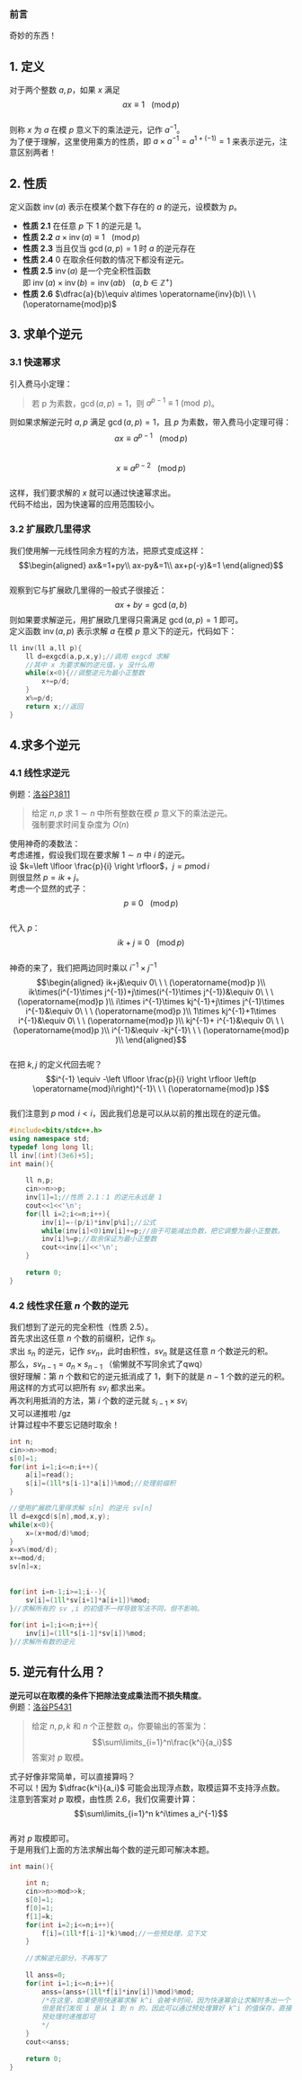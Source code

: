 ### 前言  
奇妙的东西！  
## 1. 定义  
对于两个整数 $a,p$，如果 $x$ 满足  
$$ax\equiv 1\ \ \ (\operatorname{mod}p)$$  
则称 $x$ 为 $a$ 在模 $p$ 意义下的乘法逆元，记作 $a^{-1}$。  
为了便于理解，这里使用乘方的性质，即 $a\times a^{-1}=a^{1+(-1)}=1$ 来表示逆元，注意区别两者！  
## 2. 性质  
定义函数 $\operatorname{inv}(a)$ 表示在模某个数下存在的 $a$ 的逆元，设模数为 $p$。  
- **性质 2.1** 在任意 $p$ 下 $1$ 的逆元是 $1$。
- **性质 2.2** $a\times \operatorname{inv}(a)\equiv 1\ \ \ (\operatorname{mod} p)$ 
- **性质 2.3** 当且仅当 $\operatorname{gcd}(a,p)=1$ 时 $a$ 的逆元存在  
- **性质 2.4** $0$ 在取余任何数的情况下都没有逆元。
- **性质 2.5** $\operatorname{inv}(a)$ 是一个完全积性函数  
即 $\operatorname{inv}(a) \times \operatorname{inv}(b)=\operatorname{inv}(ab)\ \ \ (a,b \in \mathbb{Z^+})$  
- **性质 2.6** $\dfrac{a}{b}\equiv a\times \operatorname{inv}(b)\ \ \ (\operatorname{mod}p)$  

## 3. 求单个逆元  
### 3.1 快速幂求  
引入费马小定理：  
>若 p 为素数，$\gcd(a, p) = 1$，则 $a^{p - 1} \equiv 1 \pmod{p}$。  

则如果求解逆元时 $a,p$ 满足 $\gcd(a, p) = 1$，且 $p$ 为素数，带入费马小定理可得：  
$$ax\equiv a^{p - 1}\ \ \ (\operatorname{mod}p)$$  
$$x\equiv a^{p - 2}\ \ \ (\operatorname{mod}p)$$  
这样，我们要求解的 $x$ 就可以通过快速幂求出。  
代码不给出，因为快速幂的应用范围较小。
### 3.2 扩展欧几里得求  
我们使用解一元线性同余方程的方法，把原式变成这样：  
$$\begin{aligned}
ax&=1+py\\
ax-py&=1\\
ax+p(-y)&=1
\end{aligned}$$  
观察到它与扩展欧几里得的一般式子很接近：  
$$ax+by=\operatorname{gcd}(a,b)$$
则如果要求解逆元，用扩展欧几里得只需满足 $\operatorname{gcd}(a,p)=1$ 即可。   
定义函数 $\operatorname{inv}(a,p)$ 表示求解 $a$ 在模 $p$ 意义下的逆元，代码如下：  
```cpp
ll inv(ll a,ll p){
	ll d=exgcd(a,p,x,y);//调用 exgcd 求解
	//其中 x 为要求解的逆元值，y 没什么用 
	while(x<0){//调整逆元为最小正整数 
		x+=p/d;
	}
	x%=p/d;
	return x;//返回 
}
```  
## 4.求多个逆元  
### 4.1 线性求逆元  
例题：[洛谷P3811](https://www.luogu.com.cn/problem/P3811)  
>给定 $n,p$ 求 $1\sim n$ 中所有整数在模 $p$ 意义下的乘法逆元。  
强制要求时间复杂度为 $O(n)$  

使用神奇的凑数法：  
考虑递推，假设我们现在要求解 $1\sim n$ 中 $i$ 的逆元。  
设 $k=\left \lfloor \frac{p}{i}  \right \rfloor$，$j=p \operatorname{mod}i$  
则很显然 $p=ik+j$。  
考虑一个显然的式子：  
$$p\equiv 0\ \ \ (\operatorname{mod}p )$$  
代入 $p$：  
$$ik+j\equiv 0\ \ \ (\operatorname{mod}p )$$  
神奇的来了，我们把两边同时乘以 $i^{-1}\times j^{-1}$  
$$\begin{aligned}
    ik+j&\equiv 0\ \ \ (\operatorname{mod}p )\\
    ik\times(i^{-1}\times j^{-1})+j\times(i^{-1}\times j^{-1})&\equiv 0\ \ \ (\operatorname{mod}p )\\
    i\times i^{-1}\times kj^{-1}+j\times j^{-1}\times i^{-1}&\equiv 0\ \ \ (\operatorname{mod}p )\\
    1\times kj^{-1}+1\times i^{-1}&\equiv 0\ \ \ (\operatorname{mod}p )\\
    kj^{-1}+ i^{-1}&\equiv 0\ \ \ (\operatorname{mod}p )\\
   i^{-1}&\equiv -kj^{-1}\ \ \ (\operatorname{mod}p )\\
\end{aligned}$$  
在把 $k,j$ 的定义代回去呢？  
$$i^{-1} \equiv -\left \lfloor \frac{p}{i}  \right \rfloor \left(p \operatorname{mod}i\right)^{-1}\ \ \ (\operatorname{mod}p )$$  
我们注意到 $p \bmod i < i$，因此我们总是可以从以前的推出现在的逆元值。  
```cpp
#include<bits/stdc++.h>
using namespace std;
typedef long long ll;
ll inv[(int)(3e6)+5]; 
int main(){
	
	ll n,p;
	cin>>n>>p;
	inv[1]=1;//性质 2.1：1 的逆元永远是 1 
	cout<<1<<'\n';
	for(ll i=2;i<=n;i++){
		inv[i]=-(p/i)*inv[p%i];//公式 
		while(inv[i]<0)inv[i]+=p;//由于可能减出负数，把它调整为最小正整数。
		inv[i]%=p;//取余保证为最小正整数
		cout<<inv[i]<<'\n';
	}
	
	return 0;
} 
```  
### 4.2 线性求任意 $n$ 个数的逆元  
我们想到了逆元的完全积性（性质 2.5）。  
首先求出这任意 $n$ 个数的前缀积，记作 $s_i$。  
求出 $s_n$ 的逆元，记作 $sv_n$，此时由积性，$sv_n$ 就是这任意 $n$ 个数逆元的积。  
那么，$sv_{n-1}=a_{n}\times s_{n-1}$  （偷懒就不写同余式了qwq）  
很好理解：第 $n$ 个数和它的逆元抵消成了 $1$，剩下的就是 $n-1$ 个数的逆元的积。 
用这样的方式可以把所有 $sv_i$ 都求出来。  
再次利用抵消的方法，第 $i$ 个数的逆元就 $s_{i-1} \times sv_i$  
又可以递推啦 /gz   
计算过程中不要忘记随时取余！ 
```cpp
int n;
cin>>n>>mod;
s[0]=1;
for(int i=1;i<=n;i++){
	a[i]=read();
	s[i]=(1ll*s[i-1]*a[i])%mod;//处理前缀积 
}

//使用扩展欧几里得求解 s[n] 的逆元 sv[n] 
ll d=exgcd(s[n],mod,x,y);
while(x<0){
	x=(x+mod/d)%mod;
}
x=x%(mod/d);
x+=mod/d;
sv[n]=x; 
	
	
for(int i=n-1;i>=1;i--){
	sv[i]=(1ll*sv[i+1]*a[i+1])%mod;
}//求解所有的 sv ,i 的初值不一样导致写法不同，但不影响。
 
for(int i=1;i<=n;i++){
	inv[i]=(1ll*s[i-1]*sv[i])%mod;
}//求解所有数的逆元 
```  
## 5. 逆元有什么用？  
**逆元可以在取模的条件下把除法变成乘法而不损失精度**。  
例题：[洛谷P5431](https://www.luogu.com.cn/problem/P5431)  
>给定 $n,p,k$ 和 $n$ 个正整数 $a_i$，你要输出的答案为：  
>$$\sum\limits_{i=1}^n\frac{k^i}{a_i}$$
>答案对 $p$ 取模。  

式子好像非常简单，可以直接算吗？  
不可以！因为 $\dfrac{k^i}{a_i}$ 可能会出现浮点数，取模运算不支持浮点数。  
注意到答案对 $p$ 取模，由性质 2.6，我们仅需要计算：  
$$\sum\limits_{i=1}^n k^i\times a_i^{-1}$$  
再对 $p$ 取模即可。  
于是用我们上面的方法求解出每个数的逆元即可解决本题。  
```cpp
int main(){
	
	int n;
	cin>>n>>mod>>k;
	s[0]=1;
	f[0]=1;
	f[1]=k;
	for(int i=2;i<=n;i++){
		f[i]=(1ll*f[i-1]*k)%mod;//一些预处理，见下文 
	}
	
	//求解逆元部分，不再写了
	 
	ll anss=0;
	for(int i=1;i<=n;i++){
		anss=(anss+(1ll*f[i]*inv[i])%mod)%mod;
		/*在这里，如果使用快速幂求解 k^i 会被卡时间，因为快速幂会让求解时多出一个 log 的时间复杂度
		但是我们发现 i 是从 1 到 n 的，因此可以通过预处理算好 k^i 的值保存，直接调用即可。 
		预处理时递推即可
		*/ 
	} 
	cout<<anss;
	
	return 0;
}
```  



